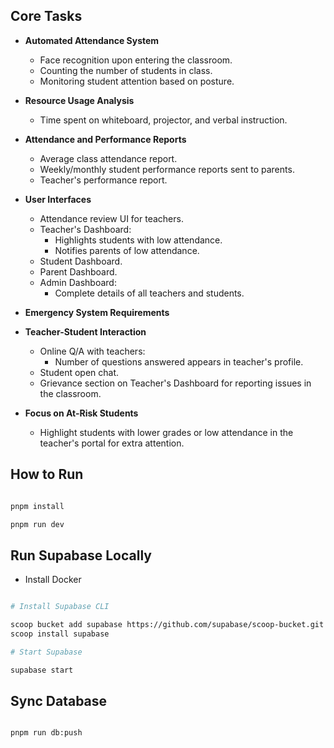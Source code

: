 ## Core Tasks

- **Automated Attendance System**

  - Face recognition upon entering the classroom.
  - Counting the number of students in class.
  - Monitoring student attention based on posture.

- **Resource Usage Analysis**

  - Time spent on whiteboard, projector, and verbal instruction.

- **Attendance and Performance Reports**

  - Average class attendance report.
  - Weekly/monthly student performance reports sent to parents.
  - Teacher's performance report.

- **User Interfaces**

  - Attendance review UI for teachers.
  - Teacher's Dashboard:
    - Highlights students with low attendance.
    - Notifies parents of low attendance.
  - Student Dashboard.
  - Parent Dashboard.
  - Admin Dashboard:
    - Complete details of all teachers and students.

- **Emergency System Requirements**

- **Teacher-Student Interaction**

  - Online Q/A with teachers:
    - Number of questions answered appears in teacher's profile.
  - Student open chat.
  - Grievance section on Teacher's Dashboard for reporting issues in the classroom.

- **Focus on At-Risk Students**
  - Highlight students with lower grades or low attendance in the teacher's portal for extra attention.

## How to Run

```bash

pnpm install

pnpm run dev

```
## Run Supabase Locally

- Install Docker

```bash

# Install Supabase CLI

scoop bucket add supabase https://github.com/supabase/scoop-bucket.git
scoop install supabase

# Start Supabase

supabase start

```

## Sync Database

```bash

pnpm run db:push

```
